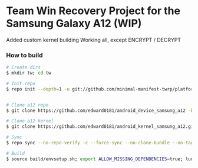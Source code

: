 # Team Win Recovery Project for the Samsung Galaxy A12 (WIP)
Added custom kernel building
Working all, except ENCRYPT / DECRYPT

### How to build ###

```bash
# Create dirs
$ mkdir tw; cd tw

# Init repo
$ repo init --depth=1 -u git://github.com/minimal-manifest-twrp/platform_manifest_twrp_aosp.git -b twrp-11


# Clone a12 repo
$ git clone https://github.com/edward0181/android_device_samsung_a12 -b twrp-11.0 device/samsung/a12

# Clone a12 kernel
$ git clone https://github.com/edward0181/android_kernel_samsung_a12.git kernel/samsung/a12

# Sync
$ repo sync --no-repo-verify -c --force-sync --no-clone-bundle --no-tags --optimized-fetch --prune -j`nproc`

# Build
$ source build/envsetup.sh; export ALLOW_MISSING_DEPENDENCIES=true; lunch twrp_a12-eng; mka recoveryimage
```
